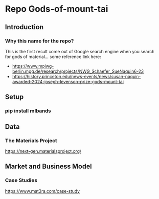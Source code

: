 

# Repo Gods-of-mount-tai

## Introduction

### Why this name for the repo?

This is the first result come out of Google search engine when you search for gods of material...
some reference link here: 

- https://www.mpiwg-berlin.mpg.de/research/projects/NWG_Schaefer_SueNaquin6-23
- https://history.princeton.edu/news-events/news/susan-naquin-awarded-2024-joseph-levenson-prize-gods-mount-tai

## Setup 

### pip install mlbands


## Data

### The Materials Project

https://next-gen.materialsproject.org/


## Market and Business Model

### Case Studies

https://www.mat3ra.com/case-study